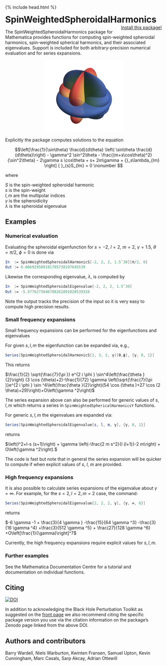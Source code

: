 {% include head.html %}

<p>
 <h1 style="display:inline">SpinWeightedSpheroidalHarmonics</h1> <span style="float:right;"><a href="https://bhptoolkit.org/mathematica-install.html" class = "code_btn">Install this package!</a></span>
</p>

The SpinWeightedSpheroidalHarmonics package for Mathematica provides functions for computing
spin-weighted spheroidal harmonics, spin-weighted spherical harmonics, and their associated eigenvalues.
Support is included for both arbitrary-precision numerical evaluation and for series expansions.

<p align="center"><img width="50%" src="swsh.png" alt="S(s=-2, l=2, gamma=1.9)"/></p>

Explicitly the package computes solutions to the equation

$$\left[\frac{1}{\sin\theta} \frac{d}{d\theta} \left( \sin\theta \frac{d}{d\theta}\right) - \gamma^2 \sin^2\theta - \frac{(m+s\cos\theta)^2}{\sin^2\theta} - 2\gamma s \cos\theta + s+ 2m\gamma + {}_s\lambda_{lm} \right] { }_{s}S_{lm} = 0 \nonumber $$

where

$S$ is the spin-weighted spheroidal harmonic  
$s$ is the spin-weight  
$l,m$ are the multipolar indices  
$\gamma$ is the spheroidicity   
$\lambda$ is the spheroidal eigenvalue

## Examples

### Numerical evaluation

Evaluating the spheroidal eigenfunction for $s=-2$, $l=2$, $m=2$, $\gamma=1.5$, $\theta = \pi/2$, $\phi=0$ is done via
```Mathematica
In  := SpinWeightedSpheroidalHarmonicS[-2, 2, 2, 1.5`30][π/2, 0]
Out := 0.066929509191705738197645539
```
Likewise the corresponding eigenvalue, $\lambda$, is computed by
```Mathematica
In  := SpinWeightedSpheroidalEigenvalue[-2, 2, 2, 1.5`30]
Out := -5.5776273646788261891028539326
```

Note the output tracks the precision of the input so it is very easy to compute high precision results.

### Small frequency expansions

Small frequency expansions can be performed for the eigenfunctions and eigenvalues

For given $s,l,m$ the eigenfunction can be expanded via, e.g.,
```Mathematica
Series[SpinWeightedSpheroidalHarmonicS[2, 3, 2, γ][θ,ϕ], {γ, 0, 1}]
```
This returns

$\frac{1}{2} \sqrt{\frac{7}{\pi }} e^{2 i \phi } \sin^4\left(\frac{\theta }{2}\right) (3 \cos (\theta)+2)-\frac{1}{72} \gamma  \left(\sqrt{\frac{7}{\pi }}e^{2 i \phi } \sin ^4\left(\frac{\theta }{2}\right)(54 \cos (\theta )+27 \cos (2 \theta)+29)\right)+O\left(\gamma ^2\right)$

The series expansion above can also be performed for generic values of $s,l,m$ which returns a series in `SpinWeightedSphericalHarmonicsY` functions.

For generic $s,l,m$ the eigenvalues are expanded via:
```Mathematica
Series[SpinWeightedSpheroidalEigenvalue[s, l, m, γ], {γ, 0, 1}]
```

returns

$\left(l^2+l-s (s+1)\right) + \gamma  \left(-\frac{2 m s^2}{l (l+1)}-2 m\right) + O\left(\gamma ^2\right).$

The code is fast but note that in general the series expansion will be quicker to compute if when explicit values of $s$, $l$, $m$ are provided.

### High frequency expansions

It is also possible to calculate series expansions of the eigenvalue about $\gamma = \infty$. For example, for the $s=2,l=2,m=2$ case, the command:
```Mathematica
Series[SpinWeightedSpheroidalEigenvalue[2, 2, 2, γ], {γ, ∞, 6}]
```
returns  

$-6 \gamma  -1 + \frac{3}{4 \gamma } -\frac{15}{64 \gamma ^3} -\frac{3}{16 \gamma ^4} +\frac{3}{512 \gamma ^5} + \frac{27}{128 \gamma ^6} +O\left[\frac{1}{\gamma}\right]^7$

Currently, the high frequency expansions require explicit values for $s,l,m$.

### Further examples

See the Mathematica Documentation Centre for a tutorial and documentation on individual functions.

## Citing

[![DOI](https://zenodo.org/badge/DOI/10.5281/zenodo.8090680.svg)](https://doi.org/10.5281/zenodo.8090680)

In addition to acknowledging the Black Hole Perturbation Toolkit as suggested on the [front page](https://bhptoolkit.org) we also recommend citing the specific package version you use via the citation information on the package’s Zenodo page linked from the above DOI.

## Authors and contributors

Barry Wardell, Niels Warburton, Kwinten Fransen, Samuel Upton, Kevin Cunningham, Marc Casals, Sarp Akcay, Adrian Ottewill
